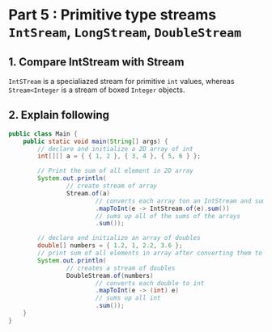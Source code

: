 # Part 5 : Primitive type streams `IntSream`, `LongStream`, `DoubleStream`

## 1. Compare IntStream with Stream<Integer>

`IntSTream` is a specialiazed stream for primitive `int` values, whereas `Stream<Integer` is a stream of boxed `Integer` objects.

## 2. Explain following 

```java 
public class Main {
    public static void main(String[] args) {
        // declare and initialize a 2D array of int
        int[][] a = { { 1, 2 }, { 3, 4 }, { 5, 6 } };

        // Print the sum of all element in 2D array
        System.out.println(
                // create stream of array
                Stream.of(a)
                        // converts each array ton an IntStream and sums its elements
                        .mapToInt(e -> IntStream.of(e).sum())
                        // sums up all of the sums of the arrays
                        .sum());

        // declare and initialize an array of doubles
        double[] numbers = { 1.2, 1, 2.2, 3.6 };
        // print sum of all elements in array after converting them to int
        System.out.println(
                // creates a stream of doubles
                DoubleStream.of(numbers)
                        // converts each double to int
                        .mapToInt(e -> (int) e)
                        // sums up all int
                        .sum());
    }
}
```
